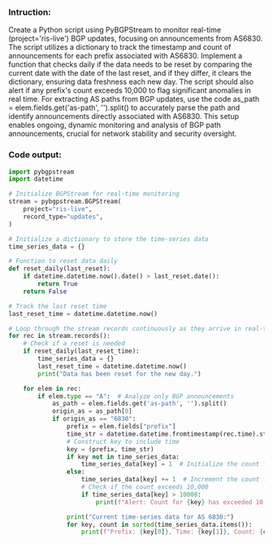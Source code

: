 ### Intruction:
Create a Python script using PyBGPStream to monitor real-time (project='ris-live') BGP updates, focusing on announcements from AS6830. The script utilizes a dictionary to track the timestamp and count of announcements for each prefix associated with AS6830. Implement a function that checks daily if the data needs to be reset by comparing the current date with the date of the last reset, and if they differ, it clears the dictionary, ensuring data freshness each new day. The script should also alert if any prefix's count exceeds 10,000 to flag significant anomalies in real time. For extracting AS paths from BGP updates, use the code as_path = elem.fields.get('as-path', '').split() to accurately parse the path and identify announcements directly associated with AS6830. This setup enables ongoing, dynamic monitoring and analysis of BGP path announcements, crucial for network stability and security oversight.

### Code output:
```python
import pybgpstream
import datetime

# Initialize BGPStream for real-time monitoring
stream = pybgpstream.BGPStream(
    project="ris-live",
    record_type="updates",
)

# Initialize a dictionary to store the time-series data
time_series_data = {}

# Function to reset data daily
def reset_daily(last_reset):
    if datetime.datetime.now().date() > last_reset.date():
        return True
    return False

# Track the last reset time
last_reset_time = datetime.datetime.now()

# Loop through the stream records continuously as they arrive in real-time
for rec in stream.records():
    # Check if a reset is needed
    if reset_daily(last_reset_time):
        time_series_data = {}
        last_reset_time = datetime.datetime.now()
        print("Data has been reset for the new day.")

    for elem in rec:
        if elem.type == "A":  # Analyze only BGP announcements
            as_path = elem.fields.get('as-path', '').split()
            origin_as = as_path[0]
            if origin_as == "6830":
                prefix = elem.fields["prefix"]
                time_str = datetime.datetime.fromtimestamp(rec.time).strftime('%Y-%m-%d %H:%M:%S')
                # Construct key to include time
                key = (prefix, time_str)
                if key not in time_series_data:
                    time_series_data[key] = 1  # Initialize the count for the prefix
                else:
                    time_series_data[key] += 1  # Increment the count for the prefix
                    # Check if the count exceeds 10,000
                    if time_series_data[key] > 10000:
                        print(f"Alert: Count for {key} has exceeded 10,000.")

                print("Current time-series data for AS 6830:")
                for key, count in sorted(time_series_data.items()):
                    print(f"Prefix: {key[0]}, Time: {key[1]}, Count: {count}")
```